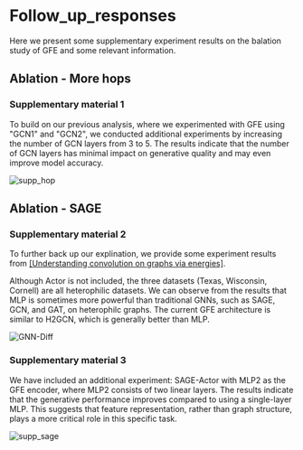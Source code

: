# Follow_up_responses

Here we present some supplementary experiment results on the balation study of GFE and some relevant information.

## Ablation - More hops

### Supplementary material 1

To build on our previous analysis, where we experimented with GFE using "GCN1" and "GCN2", we conducted additional experiments by increasing the number of GCN layers from 3 to 5. The results indicate that the number of GCN layers has minimal impact on generative quality and may even improve model accuracy.

![supp_hop](https://github.com/user-attachments/assets/5a3fd1b6-1646-43cc-977b-e8e87292b1c0)


## Ablation - SAGE

### Supplementary material 2 

To further back up our explination, we provide some experiment results from [[Understanding convolution on graphs via energies]](https://arxiv.org/pdf/2206.10991).

Although Actor is not included, the three datasets (Texas, Wisconsin, Cornell) are all heterophilic datasets.
We can observe from the results that MLP is sometimes more powerful than traditional GNNs, such as SAGE, GCN, and GAT, on heterophilc graphs.
The current GFE architecture is similar to H2GCN, which is generally better than MLP.

![GNN-Diff](https://github.com/user-attachments/assets/5c8d6e14-0066-4dd4-a96d-91cf2342cfdf)


### Supplementary material 3

We have included an additional experiment: SAGE-Actor with MLP2 as the GFE encoder, where MLP2 consists of two linear layers. The results indicate that the generative performance improves compared to using a single-layer MLP. This suggests that feature representation, rather than graph structure, plays a more critical role in this specific task.


![supp_sage](https://github.com/user-attachments/assets/66c6577f-c039-4f89-bb20-875c15b0eb5b)
